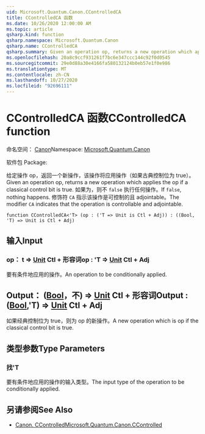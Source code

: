 ```yaml
---
uid: Microsoft.Quantum.Canon.CControlledCA
title: CControlledCA 函数
ms.date: 10/26/2020 12:00:00 AM
ms.topic: article
qsharp.kind: function
qsharp.namespace: Microsoft.Quantum.Canon
qsharp.name: CControlledCA
qsharp.summary: Given an operation op, returns a new operation which applies the op if a classical control bit is true. If `false`, nothing happens. The modifier `CA` indicates that the operation is controllable and adjointable.
ms.openlocfilehash: 20a8c9ccf931261f7bc6e347ccc144c92f0d0545
ms.sourcegitcommit: 29e0d88a30e4166fa580132124b0eb57e1f0e986
ms.translationtype: MT
ms.contentlocale: zh-CN
ms.lasthandoff: 10/27/2020
ms.locfileid: "92696111"
---
```

# <a name="ccontrolledca-function"></a><span data-ttu-id="d0e7b-102">CControlledCA 函数</span><span class="sxs-lookup"><span data-stu-id="d0e7b-102">CControlledCA function</span></span>

<span data-ttu-id="d0e7b-103">命名空间： [Canon](xref:Microsoft.Quantum.Canon)</span><span class="sxs-lookup"><span data-stu-id="d0e7b-103">Namespace: [Microsoft.Quantum.Canon](xref:Microsoft.Quantum.Canon)</span></span>

<span data-ttu-id="d0e7b-104">软件包 [](https://nuget.org/packages/)</span><span class="sxs-lookup"><span data-stu-id="d0e7b-104">Package: [](https://nuget.org/packages/)</span></span>


<span data-ttu-id="d0e7b-105">给定操作 op，返回一个新操作，该操作将应用操作（如果古典控制位为 true）。</span><span class="sxs-lookup"><span data-stu-id="d0e7b-105">Given an operation op, returns a new operation which applies the op if a classical control bit is true.</span></span> <span data-ttu-id="d0e7b-106">如果为，则不 `false` 执行任何操作。</span><span class="sxs-lookup"><span data-stu-id="d0e7b-106">If `false`, nothing happens.</span></span>
<span data-ttu-id="d0e7b-107">修饰符 `CA` 指示该操作是可控制的且 adjointable。</span><span class="sxs-lookup"><span data-stu-id="d0e7b-107">The modifier `CA` indicates that the operation is controllable and adjointable.</span></span>

```qsharp
function CControlledCA<'T> (op : ('T => Unit is Ctl + Adj)) : ((Bool, 'T) => Unit is Ctl + Adj)
```


## <a name="input"></a><span data-ttu-id="d0e7b-108">输入</span><span class="sxs-lookup"><span data-stu-id="d0e7b-108">Input</span></span>

### <a name="op--t--unit-ctl--adj"></a><span data-ttu-id="d0e7b-109">op： t => [Unit](xref:microsoft.quantum.lang-ref.unit) Ctl + 形容词</span><span class="sxs-lookup"><span data-stu-id="d0e7b-109">op : 'T => [Unit](xref:microsoft.quantum.lang-ref.unit) Ctl + Adj</span></span>

<span data-ttu-id="d0e7b-110">要有条件地应用的操作。</span><span class="sxs-lookup"><span data-stu-id="d0e7b-110">An operation to be conditionally applied.</span></span>



## <a name="output--boolt--unit-ctl--adj"></a><span data-ttu-id="d0e7b-111">Output： ([Bool](xref:microsoft.quantum.lang-ref.bool)，不) => [Unit](xref:microsoft.quantum.lang-ref.unit) Ctl + 形容词</span><span class="sxs-lookup"><span data-stu-id="d0e7b-111">Output : ([Bool](xref:microsoft.quantum.lang-ref.bool),'T) => [Unit](xref:microsoft.quantum.lang-ref.unit) Ctl + Adj</span></span>

<span data-ttu-id="d0e7b-112">如果经典控制位为 true，则为 op 的新操作。</span><span class="sxs-lookup"><span data-stu-id="d0e7b-112">A new operation which is op if the classical control bit is true.</span></span>

## <a name="type-parameters"></a><span data-ttu-id="d0e7b-113">类型参数</span><span class="sxs-lookup"><span data-stu-id="d0e7b-113">Type Parameters</span></span>

### <a name="t"></a><span data-ttu-id="d0e7b-114">找</span><span class="sxs-lookup"><span data-stu-id="d0e7b-114">'T</span></span>

<span data-ttu-id="d0e7b-115">要有条件地应用的操作的输入类型。</span><span class="sxs-lookup"><span data-stu-id="d0e7b-115">The input type of the operation to be conditionally applied.</span></span>

## <a name="see-also"></a><span data-ttu-id="d0e7b-116">另请参阅</span><span class="sxs-lookup"><span data-stu-id="d0e7b-116">See Also</span></span>

- [<span data-ttu-id="d0e7b-117">Canon. CControlled</span><span class="sxs-lookup"><span data-stu-id="d0e7b-117">Microsoft.Quantum.Canon.CControlled</span></span>](xref:Microsoft.Quantum.Canon.CControlled)